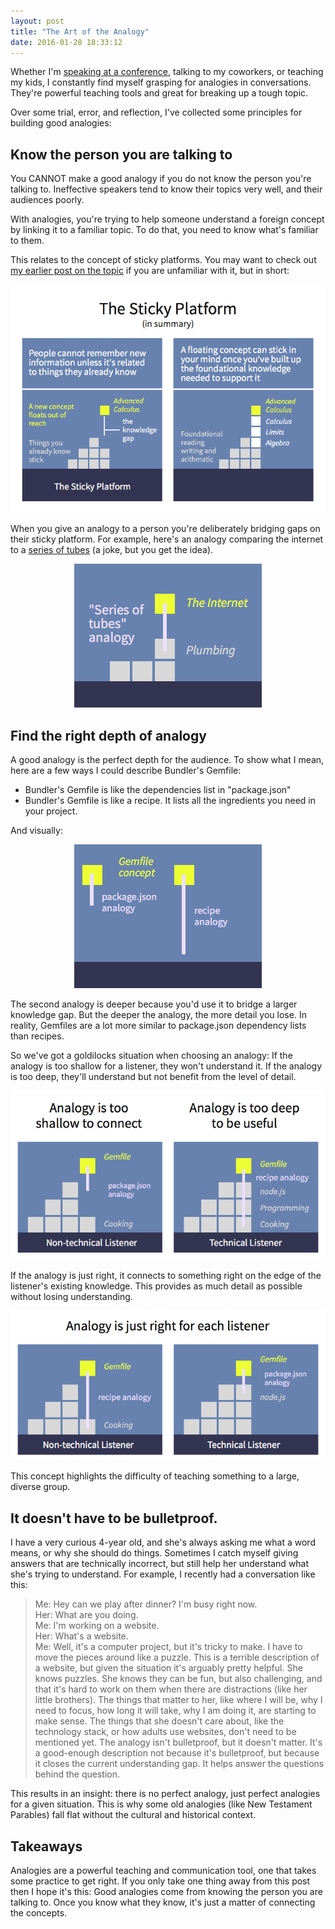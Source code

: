 ```yaml
---
layout: post
title: "The Art of the Analogy"
date: 2016-01-28 18:33:12
---
```


Whether I'm [speaking at a conference][1], talking to my coworkers, or teaching my kids, I constantly find myself grasping for analogies in conversations. They're powerful teaching tools and great for breaking up a tough topic.

 [1]: https://www.youtube.com/watch?v=772kNhu_Ll4

Over some trial, error, and reflection, I've collected some principles for building good analogies:

## Know the person you are talking to

You CANNOT make a good analogy if you do not know the person you're talking to. Ineffective speakers tend to know their topics very well, and their audiences poorly.

With analogies, you're trying to help someone understand a foreign concept by linking it to a familiar topic. To do that, you need to know what's familiar to them.

This relates to the concept of sticky platforms. You may want to check out [my earlier post on the topic][2] if you are unfamiliar with it, but in short:

 [2]: http://www.bryanbraun.com/2011/06/06/the-new-york-times-and-the-sticky-platform

<p style="text-align: center;">
  <img alt="" src="/assets/images/the-sticky-platform.png" />
</p>

When you give an analogy to a person you're deliberately bridging gaps on their sticky platform. For example, here's an analogy comparing the internet to a [series of tubes][3] (a joke, but you get the idea).

 [3]: https://en.wikipedia.org/wiki/Series_of_tubes

<p style="text-align: center;">
  <img alt="" src="/assets/images/analogy-1.png" />
</p>

## Find the right depth of analogy

A good analogy is the perfect depth for the audience. To show what I mean, here are a few ways I could describe Bundler's Gemfile:

*   Bundler's Gemfile is like the dependencies list in "package.json"
*   Bundler's Gemfile is like a recipe. It lists all the ingredients you need in your project.

And visually:

<p style="text-align: center;">
  <img alt="" src="/assets/images/analogy-comparison.png" />
</p>

The second analogy is deeper because you'd use it to bridge a larger knowledge gap. But the deeper the analogy, the more detail you lose. In reality, Gemfiles are a lot more similar to package.json dependency lists than recipes.

So we've got a goldilocks situation when choosing an analogy: If the analogy is too shallow for a listener, they won't understand it. If the analogy is too deep, they'll understand but not benefit from the level of detail.

<p style="text-align: center;">
  <img alt="" src="/assets/images/ineffective-analogies.png" />
</p>

If the analogy is just right, it connects to something right on the edge of the listener's existing knowledge. This provides as much detail as possible without losing understanding.

<p style="text-align: center;">
  <img alt="" src="/assets/images/effective-analogies.png" />
</p>

This concept highlights the difficulty of teaching something to a large, diverse group.

## It doesn't have to be bulletproof.

I have a very curious 4-year old, and she's always asking me what a word means, or why she should do things. Sometimes I catch myself giving answers that are technically incorrect, but still help her understand what she's trying to understand. For example, I recently had a conversation like this:

> Me: Hey can we play after dinner? I'm busy right now.  
> Her: What are you doing.  
> Me: I'm working on a website.  
> Her: What's a website.  
> Me: Well, it's a computer project, but it's tricky to make. I have to move the pieces around like a puzzle.
This is a terrible description of a website, but given the situation it's arguably pretty helpful. She knows puzzles. She knows they can be fun, but also challenging, and that it's hard to work on them when there are distractions (like her little brothers). The things that matter to her, like where I will be, why I need to focus, how long it will take, why I am doing it, are starting to make sense. The things that she doesn't care about, like the technology stack, or how adults use websites, don't need to be mentioned yet. The analogy isn't bulletproof, but it doesn't matter. It's a good-enough description not because it's bulletproof, but because it closes the current understanding gap. It helps answer the questions behind the question.

This results in an insight: there is no perfect analogy, just perfect analogies for a given situation. This is why some old analogies (like New Testament Parables) fall flat without the cultural and historical context.

## Takeaways

Analogies are a powerful teaching and communication tool, one that takes some practice to get right. If you only take one thing away from this post then I hope it's this: Good analogies come from knowing the person you are talking to. Once you know what they know, it's just a matter of connecting the concepts.